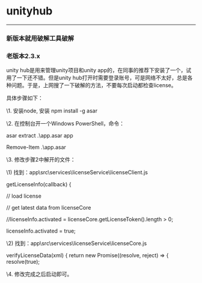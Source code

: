 # unityhub 

---

### 新版本就用破解工具破解

### 老版本2.3.x

unity hub是用来管理unity项目和unity app的，在同事的推荐下安装了一个，试用了一下还不错。但是unity hub打开时需要登录账号，可是网络不太好，总是各种问题。于是，上网搜了一下破解的方法，不要每次启动都检查license。

具体步骤如下：

\1. 安装node, 安装 npm install -g asar

\2. 在控制台开一个Windows PowerShell，命令：

asar extract .\app.asar app

Remove-Item .\app.asar

\3. 修改步骤2中解开的文件：

\1) 找到：app\src\services\licenseService\licenseClient.js

getLicenseInfo(callback) {

   // load license

   // get latest data from licenseCore

   //licenseInfo.activated = licenseCore.getLicenseToken().length > 0;

   licenseInfo.activated = true;

 

\2) 找到：app\src\services\licenseService\licenseCore.js

verifyLicenseData(xml) { return new Promise((resolve, reject) => { resolve(true);

 

\4. 修改完成之后启动即可。

